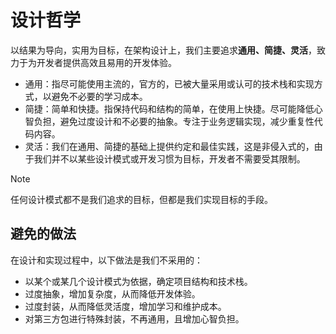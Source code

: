 # 设计哲学

以结果为导向，实用为目标，在架构设计上，我们主要追求**通用、简捷、灵活**，致力于为开发者提供高效且易用的开发体验。

- 通用：指尽可能使用主流的，官方的，已被大量采用或认可的技术栈和实现方式，以避免不必要的学习成本。
- 简捷：简单和快捷。指保持代码和结构的简单，在使用上快捷。尽可能降低心智负担，避免过度设计和不必要的抽象。专注于业务逻辑实现，减少重复性代码内容。
- 灵活：我们在通用、简捷的基础上提供约定和最佳实践，这是非侵入式的，由于我们并不以某些设计模式或开发习惯为目标，开发者不需要受其限制。

> [!NOTE]
> 任何设计模式都不是我们追求的目标，但都是我们实现目标的手段。

## 避免的做法

在设计和实现过程中，以下做法是我们不采用的：

- 以某个或某几个设计模式为依据，确定项目结构和技术栈。
- 过度抽象，增加复杂度，从而降低开发体验。
- 过度封装，从而降低灵活度，增加学习和维护成本。
- 对第三方包进行特殊封装，不再通用，且增加心智负担。